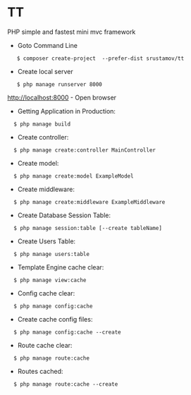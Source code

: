 # TT
PHP simple and fastest mini mvc framework


* Goto Command Line
```
   $ composer create-project  --prefer-dist srustamov/tt
```


* Create local server

```
   $ php manage runserver 8000
```
   [http://localhost:8000](http://localhost:8000) - Open browser


* Getting Application in Production:
```
  $ php manage build
```

* Create controller:
```
  $ php manage create:controller MainController
```


* Create model:
````
  $ php manage create:model ExampleModel
````

* Create middleware:
```
  $ php manage create:middleware ExampleMiddleware
```

* Create Database Session Table:
```
  $ php manage session:table [--create tableName]
```

* Create Users  Table:
```
  $ php manage users:table
```

* Template Engine cache clear:
```
  $ php manage view:cache
```

* Config cache clear:
```
  $ php manage config:cache
```

* Create cache config files:
```
  $ php manage config:cache --create
```


* Route cache clear:
```
  $ php manage route:cache
```

* Routes cached:
```
  $ php manage route:cache --create
```
